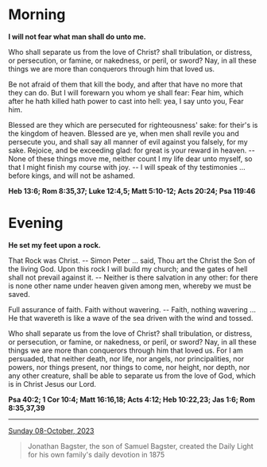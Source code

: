 # Morning

**I will not fear what man shall do unto me.**
 
Who shall separate us from the love of Christ? shall tribulation, or distress, or persecution, or famine, or nakedness, or peril, or sword? Nay, in all these things we are more than conquerors through him that loved us.
 
Be not afraid of them that kill the body, and after that have no more that they can do. But I will forewarn you whom ye shall fear: Fear him, which after he hath killed hath power to cast into hell: yea, I say unto you, Fear him.
 
Blessed are they which are persecuted for righteousness' sake: for their's is the kingdom of heaven. Blessed are ye, when men shall revile you and persecute you, and shall say all manner of evil against you falsely, for my sake. Rejoice, and be exceeding glad: for great is your reward in heaven. -- None of these things move me, neither count I my life dear unto myself, so that I might finish my course with joy. -- I will speak of thy testimonies ... before kings, and will not be ashamed.  

**Heb 13:6; Rom 8:35,37; Luke 12:4,5; Matt 5:10-12; Acts 20:24; Psa 119:46**

# Evening

**He set my feet upon a rock.**
 
That Rock was Christ. -- Simon Peter ... said, Thou art the Christ the Son of the living God. Upon this rock I will build my church; and the gates of hell shall not prevail against it. -- Neither is there salvation in any other: for there is none other name under heaven given among men, whereby we must be saved.
 
Full assurance of faith. Faith without wavering. -- Faith, nothing wavering ... He that wavereth is like a wave of the sea driven with the wind and tossed.
 
Who shall separate us from the love of Christ? shall tribulation, or distress, or persecution, or famine, or nakedness, or peril, or sword? Nay, in all these things we are more than conquerors through him that loved us. For I am persuaded, that neither death, nor life, nor angels, nor principalities, nor powers, nor things present, nor things to come, nor height, nor depth, nor any other creature, shall be able to separate us from the love of God, which is in Christ Jesus our Lord.  

**Psa 40:2; 1 Cor 10:4; Matt 16:16,18; Acts 4:12; Heb 10:22,23; Jas 1:6; Rom 8:35,37,39**

---

[Sunday 08-October, 2023](https://t.me/s/daily_light)

> Jonathan Bagster, the son of Samuel Bagster, created the Daily Light for his own family's daily devotion in 1875

